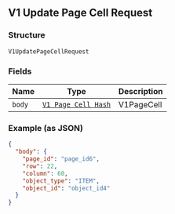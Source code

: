 ## V1 Update Page Cell Request

### Structure

`V1UpdatePageCellRequest`

### Fields

| Name | Type | Description |
|  --- | --- | --- |
| `body` | [`V1 Page Cell Hash`](/doc/models/v1-page-cell.md) | V1PageCell |

### Example (as JSON)

```json
{
  "body": {
    "page_id": "page_id6",
    "row": 22,
    "column": 60,
    "object_type": "ITEM",
    "object_id": "object_id4"
  }
}
```

